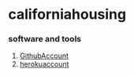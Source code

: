 # californiahousing

### software and tools

1. [GithubAccount](http://github.com)
2. [herokuaccount](http://heroku.com)
